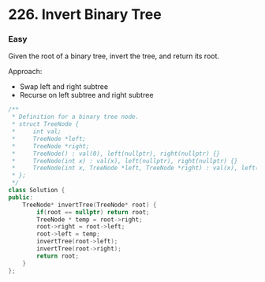 # 226. Invert Binary Tree
### Easy

Given the root of a binary tree, invert the tree, and return its root.

Approach: 
* Swap left and right subtree
* Recurse on left subtree and right subtree
```cpp
/**
 * Definition for a binary tree node.
 * struct TreeNode {
 *     int val;
 *     TreeNode *left;
 *     TreeNode *right;
 *     TreeNode() : val(0), left(nullptr), right(nullptr) {}
 *     TreeNode(int x) : val(x), left(nullptr), right(nullptr) {}
 *     TreeNode(int x, TreeNode *left, TreeNode *right) : val(x), left(left), right(right) {}
 * };
 */
class Solution {
public:
    TreeNode* invertTree(TreeNode* root) {
        if(root == nullptr) return root;
        TreeNode * temp = root->right;
        root->right = root->left;
        root->left = temp;
        invertTree(root->left);
        invertTree(root->right);
        return root;
    }
};
```